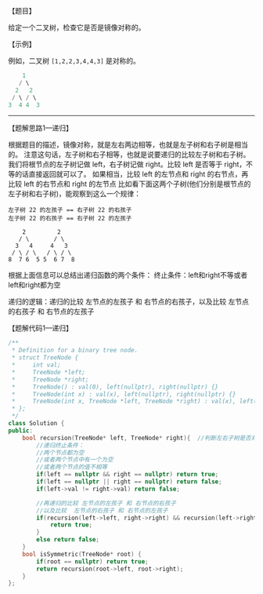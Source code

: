【题目】

给定一个二叉树，检查它是否是镜像对称的。

【示例】

例如，二叉树 `[1,2,2,3,4,4,3]` 是对称的。

```c++
    1
   / \
  2   2
 / \ / \
3  4 4  3
```

---

【题解思路1—递归】

根据题目的描述，镜像对称，就是左右两边相等，也就是左子树和右子树是相当的。
注意这句话，左子树和右子相等，也就是说要递归的比较左子树和右子树。
我们将根节点的左子树记做 left，右子树记做 right。比较 left 是否等于 right，不等的话直接返回就可以了。
如果相当，比较 left 的左节点和 right 的右节点，再比较 left 的右节点和 right 的左节点
比如看下面这两个子树(他们分别是根节点的左子树和右子树)，能观察到这么一个规律：

```
左子树 22 的左孩子 == 右子树 22 的右孩子
左子树 22 的右孩子 == 右子树 22 的左孩子
```

```
    2         2
   / \       / \
  3   4     4   3
 / \ / \   / \ / \
8  7 6  5 5  6 7  8
```

根据上面信息可以总结出递归函数的两个条件：
终止条件：left和right不等或者left和right都为空

递归的逻辑：递归的比较 左节点的左孩子 和 右节点的右孩子，以及比较  左节点的右孩子 和 右节点的左孩子

【题解代码1—递归】

```c++
/**
 * Definition for a binary tree node.
 * struct TreeNode {
 *     int val;
 *     TreeNode *left;
 *     TreeNode *right;
 *     TreeNode() : val(0), left(nullptr), right(nullptr) {}
 *     TreeNode(int x) : val(x), left(nullptr), right(nullptr) {}
 *     TreeNode(int x, TreeNode *left, TreeNode *right) : val(x), left(left), right(right) {}
 * };
 */
class Solution {
public:
    bool recursion(TreeNode* left, TreeNode* right){  //判断左右子树是否对称
        //递归终止条件：
        //两个节点都为空
        //或者两个节点中有一个为空
        //或者两个节点的值不相等
        if(left == nullptr && right == nullptr) return true;
        if(left == nullptr || right == nullptr) return false;
        if(left->val != right->val) return false;

        //再递归的比较 左节点的左孩子 和 右节点的右孩子
        //以及比较  左节点的右孩子 和 右节点的左孩子
        if(recursion(left->left, right->right) && recursion(left->right, right->left)){
            return true;
        }
        else return false;
    }
    bool isSymmetric(TreeNode* root) {
        if(root == nullptr) return true;
        return recursion(root->left, root->right);
    }
};
```

